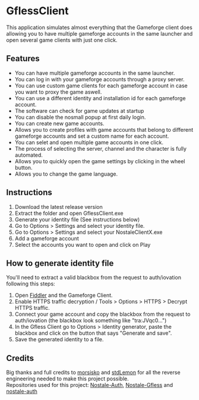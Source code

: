 # GflessClient

This application simulates almost everything that the Gameforge client does allowing you to have multiple gameforge accounts in the same launcher and open several game clients with just one click.

## Features

* You can have multiple gameforge accounts in the same launcher.
* You can log in with your gameforge accounts through a proxy server.
* You can use custom game clients for each gameforge account in case you want to proxy the game aswell.
* You can use a different identity and installation id for each gameforge account.
* The software can check for game updates at startup
* You can disable the nosmall popup at first daily login.
* You can create new game accounts.
* Allows you to create profiles with game accounts that belong to different gameforge accounts and set a custom name for each account.
* You can selet and open multiple game accounts in one click.
* The process of selecting the server, channel and the character is fully automated.
* Allows you to quickly open the game settings by clicking in the wheel button.
* Allows you to change the game language.

## Instructions

1. Download the latest release version
2. Extract the folder and open GflessClient.exe
3. Generate your identity file (See instructions below)
4. Go to Options > Settings and select your identity file.
5. Go to Options > Settings and select your NostaleClientX.exe
6. Add a gameforge account
7. Select the accounts you want to open and click on Play

## How to generate identity file

You'll need to extract a valid blackbox from the request to auth/iovation following this steps:

1. Open [Fiddler](https://www.telerik.com/download/fiddler-b) and the Gameforge Client.
2. Enable HTTPS traffic decryption / Tools > Options > HTTPS > Decrypt HTTPS traffic.
3. Connect your game account and copy the blackbox from the request to auth/iovation (the blackbox look something like "tra:JVqc0...")
4. In the Gfless Client go to Options > Identity generator, paste the blackbox and click on the button that says "Generate and save".
5. Save the generated identity to a file.

## Credits

Big thanks and full credits to [morsisko](https://github.com/morsisko) and [stdLemon](https://github.com/stdLemon) for all the reverse engineering needed to make this project possible.<br>
Repositories used for this project: [Nostale-Auth](https://github.com/morsisko/NosTale-Auth), [Nostale-Gfless](https://github.com/morsisko/NosTale-Gfless) and [nostale-auth](https://github.com/stdLemon/nostale-auth)
